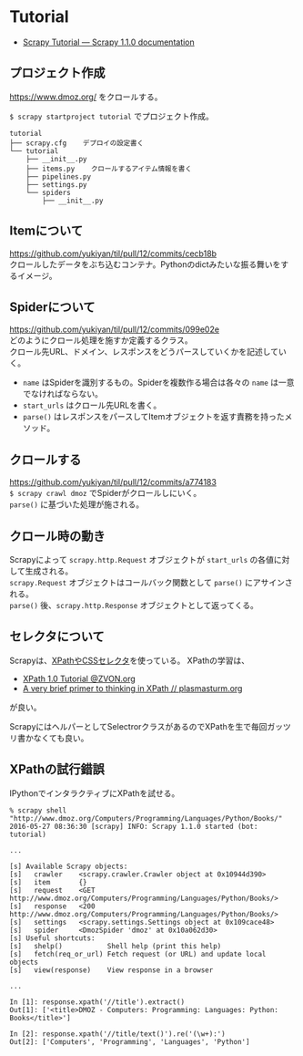 # Tutorial
* [Scrapy Tutorial — Scrapy 1.1.0 documentation](http://doc.scrapy.org/en/latest/intro/tutorial.html)

## プロジェクト作成

https://www.dmoz.org/ をクロールする。  

`$ scrapy startproject tutorial` でプロジェクト作成。  

```
tutorial
├── scrapy.cfg    デプロイの設定書く
└── tutorial
    ├── __init__.py
    ├── items.py    クロールするアイテム情報を書く
    ├── pipelines.py
    ├── settings.py
    └── spiders
        ├── __init__.py
```

## Itemについて
https://github.com/yukiyan/til/pull/12/commits/cecb18b  
クロールしたデータをぶち込むコンテナ。Pythonのdictみたいな振る舞いをするイメージ。  

## Spiderについて
https://github.com/yukiyan/til/pull/12/commits/099e02e  
どのようにクロール処理を施すか定義するクラス。  
クロール先URL、ドメイン、レスポンスをどうパースしていくかを記述していく。  

* `name` はSpiderを識別するもの。Spiderを複数作る場合は各々の `name` は一意でなければならない。
* `start_urls` はクロール先URLを書く。
* `parse()` はレスポンスをパースしてItemオブジェクトを返す責務を持ったメソッド。

## クロールする
https://github.com/yukiyan/til/pull/12/commits/a774183  
`$ scrapy crawl dmoz` でSpiderがクロールしにいく。  
`parse()` に基づいた処理が施される。  

## クロール時の動き
Scrapyによって `scrapy.http.Request` オブジェクトが `start_urls` の各値に対して生成される。  
`scrapy.Request` オブジェクトはコールバック関数として `parse()` にアサインされる。  
`parse()` 後、`scrapy.http.Response` オブジェクトとして返ってくる。  

## セレクタについて
Scrapyは、[XPathやCSSセレクタ](http://doc.scrapy.org/en/latest/topics/selectors.html#topics-selectors)を使っている。
XPathの学習は、  

* [XPath 1.0 Tutorial @ZVON.org](http://zvon.org/comp/r/tut-XPath_1.html)
* [A very brief primer to thinking in XPath // plasmasturm.org](http://plasmasturm.org/log/xpath101/)

が良い。  

ScrapyにはヘルパーとしてSelectrorクラスがあるのでXPathを生で毎回ガッツリ書かなくても良い。  

## XPathの試行錯誤
IPythonでインタラクティブにXPathを試せる。

```
% scrapy shell "http://www.dmoz.org/Computers/Programming/Languages/Python/Books/"
2016-05-27 08:36:30 [scrapy] INFO: Scrapy 1.1.0 started (bot: tutorial)

...

[s] Available Scrapy objects:
[s]   crawler    <scrapy.crawler.Crawler object at 0x10944d390>
[s]   item       {}
[s]   request    <GET http://www.dmoz.org/Computers/Programming/Languages/Python/Books/>
[s]   response   <200 http://www.dmoz.org/Computers/Programming/Languages/Python/Books/>
[s]   settings   <scrapy.settings.Settings object at 0x109cace48>
[s]   spider     <DmozSpider 'dmoz' at 0x10a062d30>
[s] Useful shortcuts:
[s]   shelp()           Shell help (print this help)
[s]   fetch(req_or_url) Fetch request (or URL) and update local objects
[s]   view(response)    View response in a browser

...

In [1]: response.xpath('//title').extract()
Out[1]: ['<title>DMOZ - Computers: Programming: Languages: Python: Books</title>']

In [2]: response.xpath('//title/text()').re('(\w+):')
Out[2]: ['Computers', 'Programming', 'Languages', 'Python']
```
